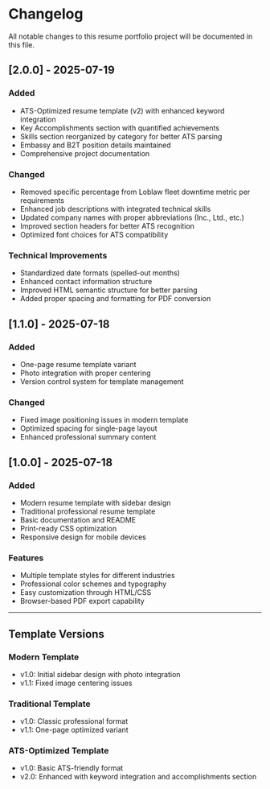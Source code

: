 # Changelog

All notable changes to this resume portfolio project will be documented in this file.

## [2.0.0] - 2025-07-19

### Added
- ATS-Optimized resume template (v2) with enhanced keyword integration
- Key Accomplishments section with quantified achievements
- Skills section reorganized by category for better ATS parsing
- Embassy and B2T position details maintained
- Comprehensive project documentation

### Changed
- Removed specific percentage from Loblaw fleet downtime metric per requirements
- Enhanced job descriptions with integrated technical skills
- Updated company names with proper abbreviations (Inc., Ltd., etc.)
- Improved section headers for better ATS recognition
- Optimized font choices for ATS compatibility

### Technical Improvements
- Standardized date formats (spelled-out months)
- Enhanced contact information structure
- Improved HTML semantic structure for better parsing
- Added proper spacing and formatting for PDF conversion

## [1.1.0] - 2025-07-18

### Added
- One-page resume template variant
- Photo integration with proper centering
- Version control system for template management

### Changed
- Fixed image positioning issues in modern template
- Optimized spacing for single-page layout
- Enhanced professional summary content

## [1.0.0] - 2025-07-18

### Added
- Modern resume template with sidebar design
- Traditional professional resume template
- Basic documentation and README
- Print-ready CSS optimization
- Responsive design for mobile devices

### Features
- Multiple template styles for different industries
- Professional color schemes and typography
- Easy customization through HTML/CSS
- Browser-based PDF export capability

---

## Template Versions

### Modern Template
- v1.0: Initial sidebar design with photo integration
- v1.1: Fixed image centering issues

### Traditional Template
- v1.0: Classic professional format
- v1.1: One-page optimized variant

### ATS-Optimized Template
- v1.0: Basic ATS-friendly format
- v2.0: Enhanced with keyword integration and accomplishments section
